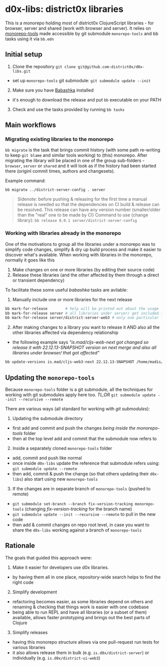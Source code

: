 # d0x-libs: district0x libraries

This is a monorepo holding most of district0x ClojureScript libraries - for browser, server and shared (work with browser and server).
It relies on [monorepo-tools](https://github.com/district0x/monorepo-tools) made accessible by git submodule `monorepo-tools` and bb tasks using it via `bb.edn`

## Initial setup

1. Clone the repository `git clone git@github.com:district0x/d0x-libs.git`
  - set up `monorepo-tools` git submodule: `git submodule update --init`
2. Make sure you have [Babashka](https://github.com/babashka/babashka#installation) installed
  - it's enough to download the release and put `bb` executable on your PATH
3. Check and use the tasks provided by running `bb tasks`

## Main workflows

### Migrating existing libraries to the monorepo

`bb migrate` is the task that brings commit history (with some path re-writing to keep `git blame` and similar tools working) to (this) monorepo. After migrating the library will be placed in one of the group sub-folders - `browser`, `server` or `shared` and it will look as if the history had been started there (originl commit times, authors and changesets).

Example command:
```shell
bb migrate ../district-server-config . server
```

> Sidenote: before pushing & releasing for the first time a manual release is needed so that the dependencies on CI build & release can be resolved. This release can have any version number (smaller/older than the "real" one to be made by CI)
> Command to use (change library): `bb release 0.0.1 server/district-server-config`

### Working with libraries already in the monorepo

One of the motivations to group all the libraries under a monorepo was to simplify code changes, simplify & dry up build process and make it easier to discover what's available.
When working with libraries in the monorepo, normally it goes like this
1. Make changes on one or more libraries (by editing their source code)
2. Release these libraries (and the other affected by them through a direct or transient dependency)

To facilitate these some useful _babashka_ tasks are avilable:
1. Manually include one or more libraries for the next release
```bash
bb mark-for-release        # help will be printed out about the usage
bb mark-for-release server # all libraries under server/ get included in version-tracking.edn
bb mark-for-release server/district-server-web3 # only one particular library gets released
```
2. After making changes to a library you want to release it AND also all the other libraries affected via dependency relationship
  - the following example says _"is.mad/cljs-web-next got changed so release it with *22.12.13-SNAPSHOT* version on next merge and also all libraries under browser/ that got affected"_
```bash
bb update-versions is.mad/cljs-web3-next 22.12.13-SNAPSHOT /home/madis/code/district0x/d0x-libs/browser
```

## Updating the `monorepo-tools`

Because `monorepo-tools` folder is a git submodule, all the techniques for working with git submodules apply here too.
*TL;DR* `git submodule update --init --recursive --remote`

There are various ways (all standard for working with _git submodules_):
1. Updating the submodule directory
  - first add and commit and push the changes *being inside the monorepo-tools* folder
  - then at the top level add and commit that the submodule now refers to
2. Inside a separately cloned `monorepo-tools` folder
  - add, commit and push like normal
  - once inside `d0x-libs` update the reference that submodule refers using: `git submodule update --remote`
  - then add, commit & push the change (so that others updating their `d0x-libs`) also start using new `monorepo-tools`
3. If the changes are in separate branch of `monorepo-tools` (pushed to remote)
  - `git submodule set-branch --branch fix-version-tracking monorepo-tools` (changing _fix-version-tracking_ for the branch name)
  - `git submodule update --init --recursive --remote` to pull in the new code
  - then add & commit changes on repo root level, in case you want to share the `d0x-libs` working against a branch of `monorepo-tools`

## Rationale

The goals that guided this approach were:
1. Make it easier for developers use d0x libraries.
  - by having them all in one place, repository-wide search helps to find the right code
2. Simplify development
  - refactoring becomes easier, as some libraries depend on others and renaming & checking that things work is easier with one codebase
  - being able to run REPL and have all libraries (or a subset of them) available, allows faster prototyping and brings out the best parts of Clojure
3. Simplify releases
  - having this monorepo structure allows via one pull-request run tests for various libraries
  - it also allows release them in bulk (e.g. `is.d0x/district-server`) or individually (e.g. `is.d0x/district-ui-web3`)
